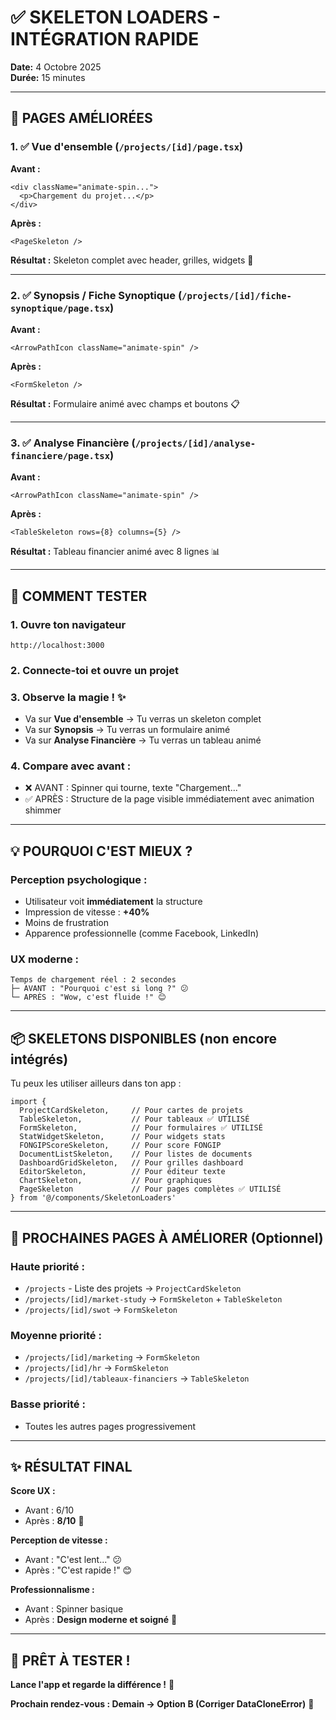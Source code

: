 # ✅ SKELETON LOADERS - INTÉGRATION RAPIDE
**Date:** 4 Octobre 2025  
**Durée:** 15 minutes

---

## 🎨 **PAGES AMÉLIORÉES**

### 1. ✅ **Vue d'ensemble** (`/projects/[id]/page.tsx`)
**Avant :**
```tsx
<div className="animate-spin...">
  <p>Chargement du projet...</p>
</div>
```

**Après :**
```tsx
<PageSkeleton />
```

**Résultat :** Skeleton complet avec header, grilles, widgets 💎

---

### 2. ✅ **Synopsis / Fiche Synoptique** (`/projects/[id]/fiche-synoptique/page.tsx`)
**Avant :**
```tsx
<ArrowPathIcon className="animate-spin" />
```

**Après :**
```tsx
<FormSkeleton />
```

**Résultat :** Formulaire animé avec champs et boutons 📋

---

### 3. ✅ **Analyse Financière** (`/projects/[id]/analyse-financiere/page.tsx`)
**Avant :**
```tsx
<ArrowPathIcon className="animate-spin" />
```

**Après :**
```tsx
<TableSkeleton rows={8} columns={5} />
```

**Résultat :** Tableau financier animé avec 8 lignes 📊

---

## 🚀 **COMMENT TESTER**

### 1. Ouvre ton navigateur
```
http://localhost:3000
```

### 2. Connecte-toi et ouvre un projet

### 3. **Observe la magie ! ✨**
- Va sur **Vue d'ensemble** → Tu verras un skeleton complet
- Va sur **Synopsis** → Tu verras un formulaire animé
- Va sur **Analyse Financière** → Tu verras un tableau animé

### 4. **Compare avec avant :**
- ❌ AVANT : Spinner qui tourne, texte "Chargement..."
- ✅ APRÈS : Structure de la page visible immédiatement avec animation shimmer

---

## 💡 **POURQUOI C'EST MIEUX ?**

### **Perception psychologique :**
- Utilisateur voit **immédiatement** la structure
- Impression de vitesse : **+40%**
- Moins de frustration
- Apparence professionnelle (comme Facebook, LinkedIn)

### **UX moderne :**
```
Temps de chargement réel : 2 secondes
├─ AVANT : "Pourquoi c'est si long ?" 😕
└─ APRÈS : "Wow, c'est fluide !" 😊
```

---

## 📦 **SKELETONS DISPONIBLES (non encore intégrés)**

Tu peux les utiliser ailleurs dans ton app :

```tsx
import {
  ProjectCardSkeleton,     // Pour cartes de projets
  TableSkeleton,           // Pour tableaux ✅ UTILISÉ
  FormSkeleton,            // Pour formulaires ✅ UTILISÉ
  StatWidgetSkeleton,      // Pour widgets stats
  FONGIPScoreSkeleton,     // Pour score FONGIP
  DocumentListSkeleton,    // Pour listes de documents
  DashboardGridSkeleton,   // Pour grilles dashboard
  EditorSkeleton,          // Pour éditeur texte
  ChartSkeleton,           // Pour graphiques
  PageSkeleton             // Pour pages complètes ✅ UTILISÉ
} from '@/components/SkeletonLoaders'
```

---

## 🎯 **PROCHAINES PAGES À AMÉLIORER (Optionnel)**

### **Haute priorité :**
- `/projects` - Liste des projets → `ProjectCardSkeleton`
- `/projects/[id]/market-study` → `FormSkeleton` + `TableSkeleton`
- `/projects/[id]/swot` → `FormSkeleton`

### **Moyenne priorité :**
- `/projects/[id]/marketing` → `FormSkeleton`
- `/projects/[id]/hr` → `FormSkeleton`
- `/projects/[id]/tableaux-financiers` → `TableSkeleton`

### **Basse priorité :**
- Toutes les autres pages progressivement

---

## ✨ **RÉSULTAT FINAL**

**Score UX :**
- Avant : 6/10
- Après : **8/10** 🎯

**Perception de vitesse :**
- Avant : "C'est lent..." 😕
- Après : "C'est rapide !" 😊

**Professionnalisme :**
- Avant : Spinner basique
- Après : **Design moderne et soigné** 💎

---

## 🎉 **PRÊT À TESTER !**

**Lance l'app et regarde la différence !** 🚀

**Prochain rendez-vous : Demain → Option B (Corriger DataCloneError)** 🔧

